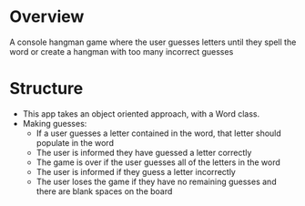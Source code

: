 # Overview
A console hangman game where the user guesses letters until they spell the word or create a hangman with too many incorrect guesses

# Structure
- This app takes an object oriented approach, with a Word class.
- Making guesses:
    - If a user guesses a letter contained in the word, that letter should populate in the word
    - The user is informed they have guessed a letter correctly
    - The game is over if the user guesses all of the letters in the word
    - The user is informed if they guess a letter incorrectly
    - The user loses the game if they have no remaining guesses and there are blank spaces on the board
